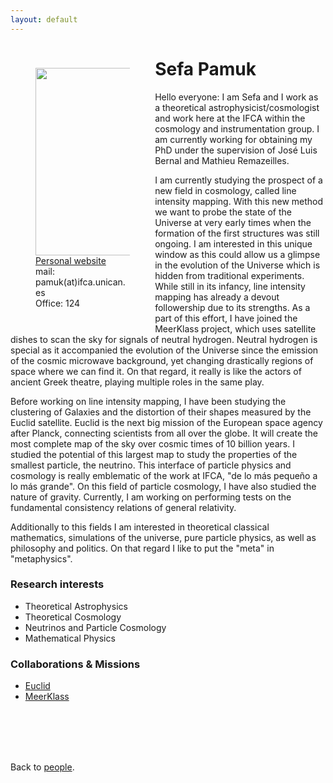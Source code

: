 ```yaml
---
layout: default
---
```




<p style="float: left; width: 30%; margin:40px"><img src="{{site.url}}/assets/imgs/People/name.jpg" style="width:224px;height:300px;"> <a href="https://github.com/Sefa76">Personal website</a> <br> mail: pamuk(at)ifca.unican.es <br> Office: 124</p>

# Sefa Pamuk

Hello everyone: I am Sefa and I work as a theoretical astrophysicist/cosmologist and work here at the 
IFCA within the cosmology and instrumentation group. I am currently working for obtaining my PhD under the supervision of José Luis Bernal and Mathieu Remazeilles.

I am currently studying the prospect of a new field in cosmology, called line intensity mapping. With this new method we want to probe the state of the Universe at very early times when the formation of the first structures was still ongoing. I am interested in this unique window as this could allow us a glimpse in the evolution of the Universe which is hidden from traditional experiments. While still in its infancy, line intensity mapping has already a devout followership due to its strengths. As a part of this effort, I have joined the MeerKlass project, which uses satellite dishes to scan the sky for signals of neutral hydrogen. Neutral hydrogen is special as it accompanied the evolution of the Universe since the emission of the cosmic microwave background, yet changing drastically regions of space where we can find it. On that regard, it really is like the actors of ancient Greek theatre, playing multiple roles in the same play.

Before working on line intensity mapping, I have been studying the clustering of Galaxies and the distortion of their shapes measured by the Euclid satellite. Euclid is the next big mission of the European space agency after Planck, connecting scientists from all over the globe. It will create the most complete map of the sky over cosmic times of 10 billion years. I studied the potential of this largest map to study the properties of the smallest particle, the neutrino. This interface of particle physics and cosmology is really emblematic of the work at IFCA, "de lo más pequeño a lo más grande". On this field of particle cosmology, I have also studied the nature of gravity. Currently, I am working on performing tests on the fundamental consistency relations of general relativity.

Additionally to this fields I am interested in theoretical classical mathematics, simulations of the universe, pure particle physics, as well as philosophy and politics. On that regard I like to put the "meta" in "metaphysics".
<br>


### Research interests

- Theoretical Astrophysics
- Theoretical Cosmology
- Neutrinos and Particle Cosmology
- Mathematical Physics


### Collaborations & Missions

- [Euclid](https://www.euclid-ec.org/)
- [MeerKlass](https://meerklass.org/)

<br>
<br>
<br>
<br>

Back to [people]({{site.url}}/people).
